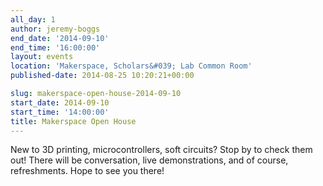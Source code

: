 ```yaml
---
all_day: 1
author: jeremy-boggs
end_date: '2014-09-10'
end_time: '16:00:00'
layout: events
location: 'Makerspace, Scholars&#039; Lab Common Room'
published-date: 2014-08-25 10:20:21+00:00

slug: makerspace-open-house-2014-09-10
start_date: 2014-09-10
start_time: '14:00:00'
title: Makerspace Open House
---
```


New to 3D printing, microcontrollers, soft circuits? Stop by to check them out! There will be conversation, live demonstrations, and of course, refreshments. Hope to see you there!
